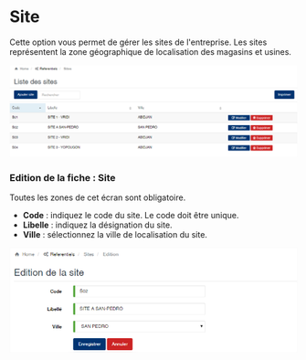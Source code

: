 # Site

Cette option vous permet de gérer les sites de l'entreprise. Les sites représentent la zone géographique de localisation des magasins et usines.

![](../../.gitbook/assets/site1.png)

### **Edition de la fiche : Site**

Toutes les zones de cet écran sont obligatoire.

* **Code** : indiquez le code du site. Le code doit être unique.
* **Libelle** : indiquez la désignation du site.
* **Ville** : sélectionnez la ville de localisation du site.

![](../../.gitbook/assets/site2.png)

